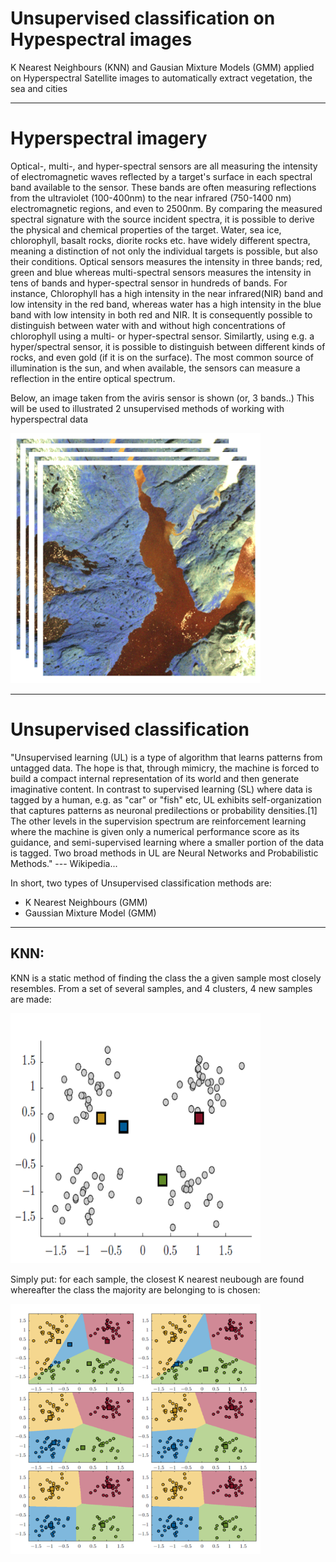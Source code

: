 
# Unsupervised classification on Hypespectral images
K Nearest Neighbours (KNN) and Gausian Mixture Models (GMM) applied on Hyperspectral Satellite images to automatically extract vegetation, the sea and cities

-----------------------------------
# Hyperspectral imagery
Optical-, multi-, and hyper-spectral sensors are all measuring the intensity of electromagnetic waves reflected by a target's surface in each spectral band available to the sensor. These bands are often measuring reflections from the ultraviolet (100-400nm) to the near infrared (750-1400 nm) electromagnetic regions, and even to 2500nm. By comparing the measured spectral signature with the source incident spectra, it is possible to derive the physical and chemical properties of the target. Water, sea ice, chlorophyll, basalt rocks, diorite rocks  etc. have widely different spectra, meaning a distinction of not only the individual targets is possible, but also their conditions. Optical sensors measures the intensity in three bands; red, green and blue whereas multi-spectral sensors measures the intensity in tens of bands and hyper-spectral sensor in hundreds of bands. For instance, Chlorophyll has a high intensity in the near infrared(NIR) band and low intensity in the red band, whereas water has a high intensity in the blue band with low intensity in both red and NIR. It is consequently possible to distinguish between water with and without high concentrations of chlorophyll using a multi- or hyper-spectral sensor. Similartly, using e.g. a hyper/spectral sensor, it is possible to distinguish between different kinds of rocks, and even gold (if it is on the surface). The most common source of illumination is the sun, and when available, the sensors can measure a reflection in the entire optical spectrum.

Below, an image taken from the aviris sensor is shown (or, 3 bands..) This will be used to illustrated 2 unsupervised methods of working with hyperspectral data

<img src="figures/hyper1.PNG" width="400" height="400">


----------------------------------
# Unsupervised classification

"Unsupervised learning (UL) is a type of algorithm that learns patterns from untagged data. The hope is that, through mimicry, the machine is forced to build a compact internal representation of its world and then generate imaginative content. In contrast to supervised learning (SL) where data is tagged by a human, e.g. as "car" or "fish" etc, UL exhibits self-organization that captures patterns as neuronal predilections or probability densities.[1] The other levels in the supervision spectrum are reinforcement learning where the machine is given only a numerical performance score as its guidance, and semi-supervised learning where a smaller portion of the data is tagged. Two broad methods in UL are Neural Networks and Probabilistic Methods." --- Wikipedia... 

In short, two types of Unsupervised classification methods are:
  * K Nearest Neighbours (GMM)
  * Gaussian Mixture Model (GMM)

-----------------------------
## KNN:
KNN is a static method of finding the class the a given sample most closely resembles. From a set of several samples, and 4 clusters, 4 new samples are made:

<img src="figures/hyper2.PNG" width="400" height="400">

Simply put: for each sample, the closest K nearest neubough are found whereafter the class the majority are belonging to is chosen:

<img src="figures/hyper3.PNG" width="400" height="400">


